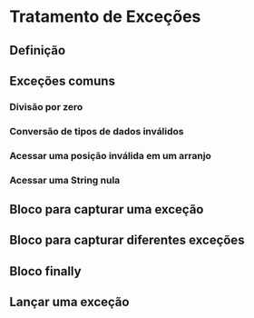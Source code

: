 
# Tratamento de Exceções

## Definição

## Exceções comuns

### Divisão por zero

### Conversão de tipos de dados inválidos

### Acessar uma posição inválida em um arranjo

### Acessar uma String nula

## Bloco para capturar uma exceção

## Bloco para capturar diferentes exceções

## Bloco finally

## Lançar uma exceção
